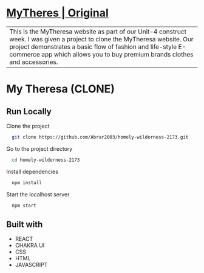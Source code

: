 # [MyTheres | Original](https://www.mytheresa.com/int_en/?log=geo)
<table>
<tr>
<td>
This is the MyTheresa website as part of our Unit-4 construct week. I was given a project to clone the MyTheresa website. Our project demonstrates a basic flow of fashion and life-style E-commerce app which allows you to buy premium brands clothes and accessories.
</td>
</tr>
</table>

# My Theresa (CLONE)

## Run Locally

Clone the project

```bash
  git clone https://github.com/Abrar2003/homely-wilderness-2173.git
```

Go to the project directory

```bash
  cd homely-wilderness-2173
```

Install dependencies

```bash
  npm install
```

Start the localhost server

```bash
  npm start
```

## Built with

- REACT
- CHAKRA UI
- CSS
- HTML
- JAVASCRIPT
